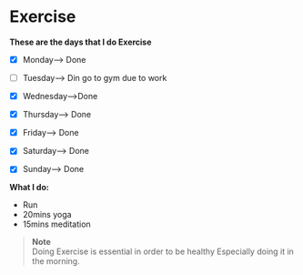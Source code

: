 # Exercise

**These are the days that I do Exercise**
- [x] Monday--> Done
- [ ] Tuesday--> Din go to gym due to work
- [x] Wednesday-->Done
- [x] Thursday-->  Done
- [x] Friday--> Done
- [x] Saturday--> Done
- [x] Sunday--> Done


**What I do:**
- Run
- 20mins yoga
- 15mins meditation


> **Note** <br>
> Doing Exercise is essential in order to be healthy Especially doing it in the morning.
